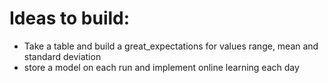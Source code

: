 # Ideas to build:
- Take a table and build a great_expectations for values range, mean and standard deviation
- store a model on each run and implement online learning each day